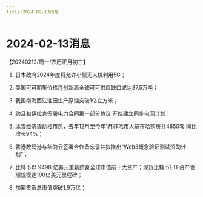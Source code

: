 ```yaml
---
title:2024-02-13消息
---
```

# 2024-02-13消息
【20240212/周一/农历正月初三】
1. 日本政府2024年度将允许小型无人机利用5G；

2. 美国可可期货价格连创新高全球可可供应缺口或达37.5万吨；

3. 我国南海西江油田生产原油突破1亿立方米；

4. 约旦和伊拉克签署电力合同第一部分协议 开始建立同步电网计划；

5. 冰雪经济撬动楼市热，去年12月至今年1月非哈市人员在哈购房共4650套 同比增长94%；

6. 香港数码港与华为云签署合作备忘录并拟推出“Web3概念验证测试资助计划”；

7. 比特币以 9498 亿美元重新跻身全球市值前十大资产；现货比特币ETF资产管理规模达100亿美元里程碑；

8. 加密货币总市值突破1.9万亿；